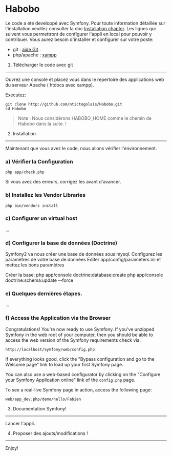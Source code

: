 Habobo 
========================
Le code a été developpé avec Symfony. Pour toute information détaillée sur l'installation veuillez consulter la doc 
[Installation chapter](http://symfony.com/doc/current/book/installation.html).
Les lignes qui suivent vous permettront de configurer l'appli en local pour pouvoir y contribuer.
Vous aurez besoin d'installer et configurer sur votre poste:

   * git : [aide Git](http://help.github.com/) .
   * php/apache : [xampp](http://www.apachefriends.org/fr/xampp-windows.html)
 
1) Télécharger le code avec git  
--------------------------------

Ouvrez une console et placez vous dans le repertoire des applications web du serveur Apache ( htdocs avec xampp).

Executez:

    git clone http://github.com/ntictogolais/Habobo.git    
    cd Habobo    

> Note : Nous considérons HABOBO_HOME comme le chemin de Habobo dans la suite. !

2) Installation
---------------

Maintenant que vous avez le code, nous allons vérifier l'environnement.
### a) Vérifier la Configuration
    php app/check.php

Si vous avez des erreurs, corrigez les avant d'avancer.

### b) Installez les Vendor Libraries

    php bin/vendors install

### c) Configurer un virtual host
...

### d) Configurer la base de données (Doctrine)
Symfony2 va nous créer une base de données sous mysql.
Configurez les paramètres de votre base de données 
    Editer app/config/parameters.ini et mettez les bons paramètres

Créer la base:
    php app/console doctrine:database:create
    php app/console doctrine:schema:update --force

### e) Quelques dernières étapes.
...


### f) Access the Application via the Browser

Congratulations! You're now ready to use Symfony. If you've unzipped Symfony
in the web root of your computer, then you should be able to access the
web version of the Symfony requirements check via:

    http://localhost/Symfony/web/config.php

If everything looks good, click the "Bypass configuration and go to the Welcome page"
link to load up your first Symfony page.

You can also use a web-based configurator by clicking on the "Configure your
Symfony Application online" link of the ``config.php`` page.

To see a real-live Symfony page in action, access the following page:

    web/app_dev.php/demo/hello/Fabien

3) Documentation Symfony!
-------------------------
Lancer l'appli.


4) Proposer des ajouts/modifications !
--------------------------------------

Enjoy!
